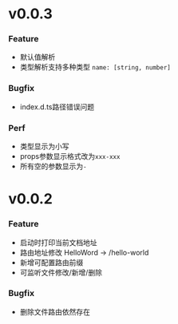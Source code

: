 # v0.0.3

### Feature

* 默认值解析
* 类型解析支持多种类型 `name: [string, number]`

### Bugfix

* index.d.ts路径错误问题

### Perf

* 类型显示为小写
* props参数显示格式改为`xxx-xxx`
* 所有空的参数显示为`-`




# v0.0.2

### Feature

* 启动时打印当前文档地址
* 路由地址修改 HelloWord -> /hello-world
* 新增可配置路由前缀
* 可监听文件修改/新增/删除

### Bugfix

* 删除文件路由依然存在
